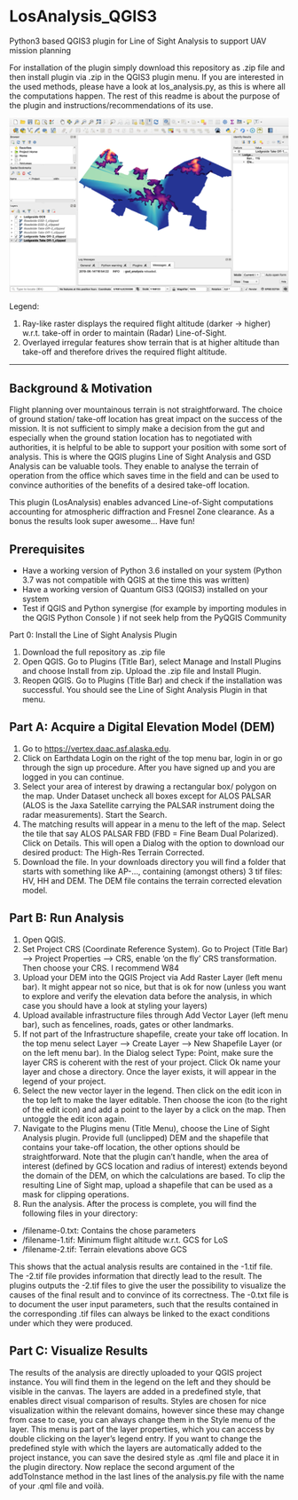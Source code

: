 # LosAnalysis_QGIS3
Python3 based QGIS3 plugin for Line of Sight Analysis to support UAV mission planning

For installation of the plugin simply download this repository as .zip file and then install plugin via .zip in the QGIS3 plugin menu. 
If you are interested in the used methods, please have a look at los_analysis.py, as this is where all the computations happen.
The rest of this readme is about the purpose of the plugin and instructions/recommendations of its use. 


![alt text](https://raw.githubusercontent.com/jo11he/LosAnalysis_QGIS3/master/Readme_image.png)


Legend: 
1. Ray-like raster displays the required flight altitude (darker -> higher) w.r.t. take-off in order to maintain (Radar) Line-of-Sight.
2. Overlayed irregular features show terrain that is at higher altitude than take-off and therefore drives the required flight altitude.

- - - - - - - - - - - - - - - - - - - - - - - - - - - 

## Background & Motivation
Flight planning over mountainous terrain is not straightforward. The choice of ground
station/ take-off location has great impact on the success of the mission. It is not sufficient
to simply make a decision from the gut and especially when the ground station location has
to negotiated with authorities, it is helpful to be able to support your position with some
sort of analysis. This is where the QGIS plugins Line of Sight Analysis and GSD Analysis can
be valuable tools. They enable to analyse the terrain of operation from the office which
saves time in the field and can be used to convince authorities of the benefits of a desired
take-off location. 

This plugin (LosAnalysis) enables advanced Line-of-Sight computations accounting for atmospheric diffraction and Fresnel Zone clearance. 
As a bonus the results look super awesome… Have fun!

## Prerequisites
- Have a working version of Python 3.6 installed on your system (Python 3.7 was not
compatible with QGIS at the time this was written)
- Have a working version of Quantum GIS3 (QGIS3) installed on your system
- Test if QGIS and Python synergise (for example by importing modules in the QGIS
Python Console ) if not seek help from the PyQGIS Community

Part 0: Install the Line of Sight Analysis Plugin
1. Download the full repository as .zip file
2. Open QGIS. Go to Plugins (Title Bar), select Manage and Install Plugins and choose
Install from zip. Upload the .zip file and Install Plugin.
3. Reopen QGIS. Go to Plugins (Title Bar) and check if the installation was successful.
You should see the Line of Sight Analysis Plugin in that menu.

## Part A: Acquire a Digital Elevation Model (DEM)
1. Go to https://vertex.daac.asf.alaska.edu.
2. Click on Earthdata Login on the right of the top menu bar, login in or go through the
sign up procedure. After you have signed up and you are logged in you can continue.
3. Select your area of interest by drawing a rectangular box/ polygon on the map.
Under Dataset uncheck all boxes except for ALOS PALSAR (ALOS is the Jaxa Satellite
carrying the PALSAR instrument doing the radar measurements). Start the Search.
4. The matching results will appear in a menu to the left of the map. Select the tile that
say ALOS PALSAR FBD (FBD = Fine Beam Dual Polarized).
Click on Details. This will open a Dialog with the option to download our desired product:
The High-Res Terrain Corrected.
5. Download the file. In your downloads directory you will find a folder that starts with
something like AP-…, containing (amongst others) 3 tif files: HV, HH and DEM.
The DEM file contains the terrain corrected elevation model.

## Part B: Run Analysis
1. Open QGIS.
2. Set Project CRS (Coordinate Reference System). Go to Project (Title Bar) --&gt; Project
Properties --&gt; CRS, enable ‘on the fly’ CRS transformation. Then choose your CRS. I
recommend W84
3. Upload your DEM into the QGIS Project via Add Raster Layer (left menu bar). It
might appear not so nice, but that is ok for now (unless you want to explore and
verify the elevation data before the analysis, in which case you should have a look at styling your layers)
4. Upload available infrastructure files through Add Vector Layer (left menu bar),
such as fencelines, roads, gates or other landmarks.
5. If not part of the Infrastructure shapefile, create your take off location. In the top
menu select Layer --&gt; Create Layer --&gt; New Shapefile Layer (or on the left menu
bar).
In the Dialog select Type: Point, make sure the layer CRS is coherent with the rest of
your project. Click Ok name your layer and chose a directory. Once the layer exists, it
will appear in the legend of your project.
6. Select the new vector layer in the legend. Then click on the edit icon in the top
left to make the layer editable. Then choose the icon (to the right of the edit icon)
and add a point to the layer by a click on the map. Then untoggle the edit icon again.
7. Navigate to the Plugins menu (Title Menu), choose the Line of Sight Analysis plugin.
Provide full (unclipped) DEM and the shapefile that contains
your take-off location, the other options should be straightforward. Note that
the plugin can’t handle, when the area of interest (defined by GCS location
and radius of interest) extends beyond the domain of the DEM, on which the
calculations are based. To clip the resulting Line of Sight map, upload a
shapefile that can be used as a mask for clipping operations.
8. Run the analysis. After the process is complete, you will find the following files in
your directory:
- /filename-0.txt: Contains the chose parameters
- /filename-1.tif: Minimum flight altitude w.r.t. GCS for LoS
- /filename-2.tif: Terrain elevations above GCS

This shows that the actual analysis results are contained in the -1.tif file. The -2.tif file
provides information that directly lead to the result. The plugins outputs the -2.tif
files to give the user the possibility to visualize the causes of the final result and to
convince of its correctness.
The -0.txt file is to document the user input parameters, such that the results
contained in the corresponding .tif files can always be linked to the exact conditions
under which they were produced.


## Part C: Visualize Results

The results of the analysis are directly uploaded to your QGIS project instance. You will find
them in the legend on the left and they should be visible in the canvas.
The layers are added in a predefined style, that enables direct visual comparison of results.
Styles are chosen for nice visualization within the relevant domains, however since these
may change from case to case, you can always change them in the Style menu of the layer.
This menu is part of the layer properties, which you can access by double clicking on the
layer’s legend entry.
If you want to change the predefined style with which the layers are automatically added to
the project instance, you can save the desired style as .qml file and place it in the plugin
directory. Now replace the second argument of the addToInstance method in the last lines
of the analysis.py file with the name of your .qml file and voilà.
